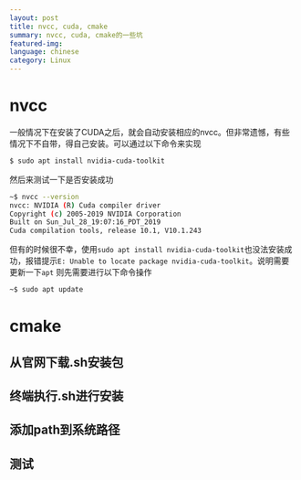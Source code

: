 ```yaml
---
layout: post
title: nvcc, cuda, cmake
summary: nvcc, cuda, cmake的一些坑
featured-img: 
language: chinese
category: Linux
---
```

# nvcc

一般情况下在安装了CUDA之后，就会自动安装相应的nvcc。但非常遗憾，有些情况下不自带，得自己安装。可以通过以下命令来实现
```bash
$ sudo apt install nvidia-cuda-toolkit
```
然后来测试一下是否安装成功
```bash
~$ nvcc --version
nvcc: NVIDIA (R) Cuda compiler driver
Copyright (c) 2005-2019 NVIDIA Corporation
Built on Sun_Jul_28_19:07:16_PDT_2019
Cuda compilation tools, release 10.1, V10.1.243
```

但有的时候很不幸，使用`sudo apt install nvidia-cuda-toolkit`也没法安装成功，报错提示`E: Unable to locate package nvidia-cuda-toolkit`。说明需要更新一下`apt`
则先需要进行以下命令操作
```bash
~$ sudo apt update 
```
# cmake
## 从官网下载.sh安装包
## 终端执行.sh进行安装
## 添加path到系统路径
## 测试

